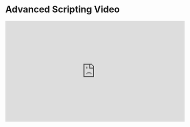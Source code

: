 # Advanced Scripting Video

<iframe width="560" height="315" src="https://www.youtube-nocookie.com/embed/v5Y-dNiaDPQ?rel=0" frameborder="0" allow="autoplay; encrypted-media" allowfullscreen></iframe>
